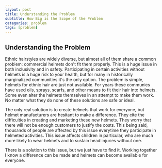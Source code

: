 ```yaml
---
layout: post
title: Understanding the Problem
subtitle: How Big is the Scope of the Problem
categories: problem
tags: [problem]
---
```


## Understanding the Problem
<p>Ethnic hairstyles are widely diverse, but almost all of them share a common problem: commercial helmets don't fit them properly. This is a huge issue in both inclusivity and in safety. Participating in certain activities without helmets is a huge risk to your health, but for many in historically marginalized communities it's the only option. The problem is simple, helmets for ethnic hair are just not available. For years these communies have used oils, sprays, scarfs, and other means to fit their hair into helmets. Some even alter the helmets themselves in an attempt to make them work. No matter what they do none of these solutions are safe or ideal.</p>

<p>The only real solution is to create helmets that work for everyone, but helmet manufacturers are hesitant to make a difference. They cite the difficulties in creating and marketing these new helmets. They worry that there will not be enough customers to justify the costs. This being said, thousands of people are affected by this issue everytime they participate in helmeted activities. This issue affects children in particular, who are much more likely to wear helmets and to sustain head injuries without one.</p>

<p>There is a solution to this issue, but we just have to find it. Working together I know a difference can be made and helmets can become available for everyone.</p>